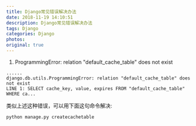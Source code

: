 ```yaml
---
title: Django常见错误解决办法
date: 2018-11-19 14:10:51
description: Django常见错误解决办法
tags: Django
categories: Django
photos:
original: true
---
```

1. ProgrammingError: relation "default_cache_table" does not exist

```text
......
django.db.utils.ProgrammingError: relation "default_cache_table" does not exist
LINE 1: SELECT cache_key, value, expires FROM "default_cache_table" WHERE ca...
```

类似上述这种错误，可以用下面这句命令解决:

```text
python manage.py createcachetable
```
